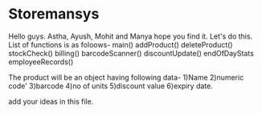 # Storemansys
Hello guys. Astha, Ayush, Mohit and Manya hope you find it. Let's do this.    
List of functions is as foloows- 
main() 
addProduct() 
deleteProduct() 
stockCheck() 
billing() 
barcodeScanner() 
discountUpdate() 
endOfDayStats 
employeeRecords() 

The product will be an object having following data-
1)Name
2)numeric code'
3)barcode
4)no of units
5)discount value
6)expiry date.

add your ideas in this file.
